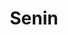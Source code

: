 ---
title: Senin
items:
  - startAt: 07:50
    endAt: 09:30
    subjectCode: rpl315
    type: theory
    room: Online
  - startAt: 09:30
    endAt: 12:00
    subjectCode: rpl314
    type: theory
    room: Online
  - startAt: 12:50
    endAt: 15:20
    subjectCode: rpl316
    type: theory
    room: Online
---